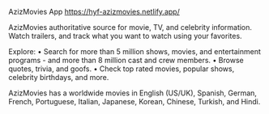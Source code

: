 AzizMovies App
https://hyf-azizmovies.netlify.app/

AzizMovies authoritative source for movie, TV, and celebrity information. Watch trailers, and track what you want to watch using your favorites.

Explore:
• Search for more than 5 million shows, movies, and entertainment programs - and more than 8 million cast and crew members.
• Browse quotes, trivia, and goofs.
• Check top rated movies, popular shows, celebrity birthdays, and more.


AzizMovies has a worldwide movies in English (US/UK), Spanish, German, French, Portuguese, Italian, Japanese, Korean, Chinese, Turkish, and Hindi.


